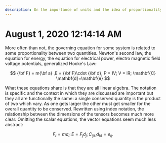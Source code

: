 ```yaml
---
description: On the importance of units and the idea of proportionality
---
```


# August 1, 2020 12:14:14 AM

More often than not, the governing equation for some system is related to some proportionality between two quantities. Newton's second law, the equation for energy, the equation for electrical power, electro magnetic field voltage potentials, generalized Hooke's Law:

$$
{\bf F} = m{\bf a} ,E = {\bf F}\cdot {\bf d},  P = IV; V = IR; \mathbf{C} \mathbf{d}=\mathbf{e}
$$

What these equations share is that they are all linear algebra. The notation is specific and the context in which they are discussed are important but they all are functionally the same: a single conserved quantity is the product of two which vary. As one gets larger the other must get smaller for the overall quantity to be conserved. Rewritten using index notation, the relationship between the dimensions of the tensors becomes much more clear. Omitting the scalar equations,  the vector equations seem much less abstract:

$$
F_i = ma_i ; E = F_j d_j ; C_{ijkl} d_{kl} = e_{ij}.
$$



